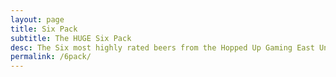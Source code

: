 ```yaml
---
layout: page
title: Six Pack
subtitle: The HUGE Six Pack
desc: The Six most highly rated beers from the Hopped Up Gaming East Untappd App
permalink: /6pack/
---
```


<div class="loader"></div>
<div class="beers"></div>
